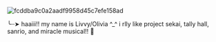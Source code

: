 ![fcddba9c0a2aadf9958d45c7efe158ad](https://github.com/user-attachments/assets/694ccf18-82b6-4daa-abc7-36501a9fc0d4)

╰┈➤ haaiii!! my name is Livvy/Olivia ^_^ i rlly like project sekai, tally hall, sanrio, and miracle musical!! 💮
